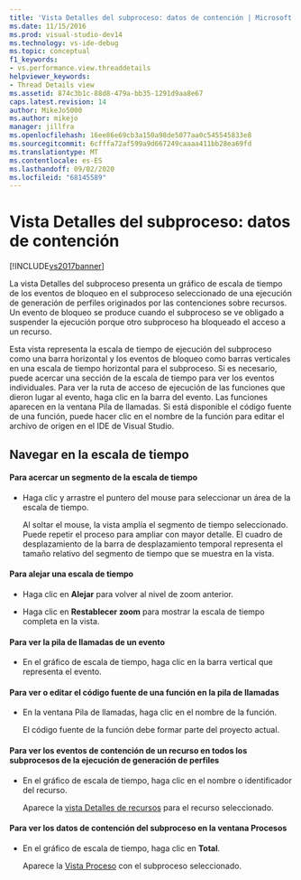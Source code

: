 ```yaml
---
title: 'Vista Detalles del subproceso: datos de contención | Microsoft Docs'
ms.date: 11/15/2016
ms.prod: visual-studio-dev14
ms.technology: vs-ide-debug
ms.topic: conceptual
f1_keywords:
- vs.performance.view.threaddetails
helpviewer_keywords:
- Thread Details view
ms.assetid: 874c3b1c-88d8-479a-bb35-1291d9aa8e67
caps.latest.revision: 14
author: MikeJo5000
ms.author: mikejo
manager: jillfra
ms.openlocfilehash: 16ee86e69cb3a150a98de5077aa0c545545833e8
ms.sourcegitcommit: 6cfffa72af599a9d667249caaaa411bb28ea69fd
ms.translationtype: MT
ms.contentlocale: es-ES
ms.lasthandoff: 09/02/2020
ms.locfileid: "68145589"
---
```

# <a name="thread-details-view---contention-data"></a>Vista Detalles del subproceso: datos de contención
[!INCLUDE[vs2017banner](../includes/vs2017banner.md)]

La vista Detalles del subproceso presenta un gráfico de escala de tiempo de los eventos de bloqueo en el subproceso seleccionado de una ejecución de generación de perfiles originados por las contenciones sobre recursos. Un evento de bloqueo se produce cuando el subproceso se ve obligado a suspender la ejecución porque otro subproceso ha bloqueado el acceso a un recurso.  
  
 Esta vista representa la escala de tiempo de ejecución del subproceso como una barra horizontal y los eventos de bloqueo como barras verticales en una escala de tiempo horizontal para el subproceso. Si es necesario, puede acercar una sección de la escala de tiempo para ver los eventos individuales. Para ver la ruta de acceso de ejecución de las funciones que dieron lugar al evento, haga clic en la barra del evento. Las funciones aparecen en la ventana Pila de llamadas. Si está disponible el código fuente de una función, puede hacer clic en el nombre de la función para editar el archivo de origen en el IDE de Visual Studio.  
  
## <a name="navigating-the-timeline"></a>Navegar en la escala de tiempo  
  
#### <a name="to-zoom-in-on-a-timeline-segment"></a>Para acercar un segmento de la escala de tiempo  
  
- Haga clic y arrastre el puntero del mouse para seleccionar un área de la escala de tiempo.  
  
     Al soltar el mouse, la vista amplía el segmento de tiempo seleccionado. Puede repetir el proceso para ampliar con mayor detalle. El cuadro de desplazamiento de la barra de desplazamiento temporal representa el tamaño relativo del segmento de tiempo que se muestra en la vista.  
  
#### <a name="to-zoom-out-on-a-timeline"></a>Para alejar una escala de tiempo  
  
- Haga clic en **Alejar** para volver al nivel de zoom anterior.  
  
- Haga clic en **Restablecer zoom** para mostrar la escala de tiempo completa en la vista.  
  
#### <a name="to-view-the-call-stack-of-an-event"></a>Para ver la pila de llamadas de un evento  
  
- En el gráfico de escala de tiempo, haga clic en la barra vertical que representa el evento.  
  
#### <a name="to-view-or-edit-the-source-code-of-a-function-in-the-call-stack"></a>Para ver o editar el código fuente de una función en la pila de llamadas  
  
- En la ventana Pila de llamadas, haga clic en el nombre de la función.  
  
  El código fuente de la función debe formar parte del proyecto actual.  
  
#### <a name="to-view-the-contention-events-of-a-resource-in-all-threads-in-the-profiling-run"></a>Para ver los eventos de contención de un recurso en todos los subprocesos de la ejecución de generación de perfiles  
  
- En el gráfico de escala de tiempo, haga clic en el nombre o identificador del recurso.  
  
     Aparece la [vista Detalles de recursos](../profiling/resource-details-view-contention-data.md) para el recurso seleccionado.  
  
#### <a name="to-view-the-thread-contention-data-in-the-processes-window"></a>Para ver los datos de contención del subproceso en la ventana Procesos  
  
- En el gráfico de escala de tiempo, haga clic en **Total**.  
  
     Aparece la [Vista Proceso](../profiling/process-view-contention-data.md) con el subproceso seleccionado.
